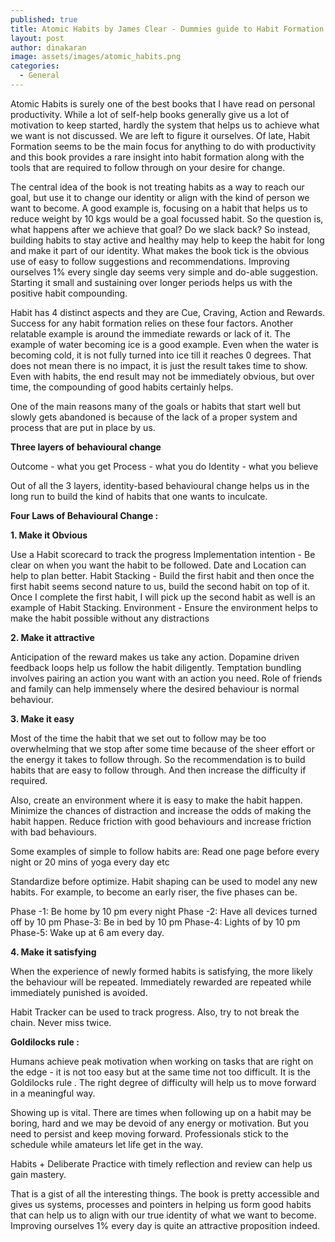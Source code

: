 ```yaml
---
published: true
title: Atomic Habits by James Clear - Dummies guide to Habit Formation
layout: post
author: dinakaran
image: assets/images/atomic_habits.png
categories:
  - General
---
```


Atomic Habits is surely one of the best books that I have read on personal productivity. While a lot of self-help books generally give us a lot of motivation to keep started, hardly the system that helps us to achieve what we want is not discussed. We are left to figure it ourselves. Of late, Habit Formation seems to be the main focus for anything to do with productivity and this book provides a rare insight into habit formation along with the tools that are required to follow through on your desire for change. 

The central idea of the book is not treating habits as a way to reach our goal, but use it to change our identity or align with the kind of person we want to become. A good example is, focusing on a habit that helps us to reduce weight by 10 kgs would be a goal focussed habit. So the question is, what happens after we achieve that goal? Do we slack back? So instead, building habits to stay active and healthy may help to keep the habit for long and make it part of our identity.  What makes the book tick is the obvious use of easy to follow suggestions and recommendations. Improving ourselves 1% every single day seems very simple and do-able suggestion. Starting it small and sustaining over longer periods helps us with the positive habit compounding.  

Habit has 4 distinct aspects and they are Cue, Craving, Action and Rewards. Success for any habit formation relies on these four factors. Another relatable example is around the immediate rewards or lack of it. The example of water becoming ice is a good example. Even when the water is becoming cold, it is not fully turned into ice till it reaches 0 degrees. That does not mean there is no impact, it is just the result takes time to show. Even with habits, the end result may not be immediately obvious, but over time, the compounding of good habits certainly helps.

One of the main reasons many of the goals or habits that start well but slowly gets abandoned is because of the lack of a proper system and process that are put in place by us.  

**Three layers of behavioural change**

Outcome - what you get 
Process - what you do 
Identity - what you believe

Out of all the 3 layers, identity-based behavioural change helps us in the long run to build the kind of habits that one wants to inculcate. 

**Four Laws of Behavioural Change :**

**1. Make it Obvious** 

Use  a Habit scorecard to track the progress 
Implementation intention - Be clear on when you want the habit to be followed. Date and Location can help to plan better.
Habit Stacking - Build the first habit and then once the first habit seems second nature to us, build the second habit on top of it. Once I complete the first habit, I will pick up the second habit as well is an example of Habit Stacking. 
Environment - Ensure the environment helps to make the habit possible without any distractions 

**2. Make  it attractive**

Anticipation of the reward makes us take any action.
Dopamine driven feedback loops help us follow the habit diligently.
Temptation bundling involves pairing an action you want with an action you need.
Role of friends and family can help immensely where the desired behaviour is normal behaviour. 

**3. Make it easy**

Most of the time the habit that we set out to follow may be too overwhelming that we stop after some time because of the sheer effort or the energy it takes to follow through. So the recommendation is to build habits that are easy to follow through. And then increase the difficulty if required.

Also, create an environment where it is easy to make the habit happen. Minimize the chances of distraction and increase the odds of making the habit happen. Reduce friction with good behaviours and increase friction with bad behaviours. 

Some examples of simple to follow habits are: Read one page before every night or 20 mins of yoga every day etc

Standardize before optimize. Habit shaping can be used to model any new habits. For example, to become an early riser, the five phases can be.

Phase -1: Be home by 10 pm every night 
Phase -2: Have all devices turned off by 10 pm
Phase-3: Be in bed by 10 pm 
Phase-4: Lights of by 10 pm 
Phase-5: Wake up at 6 am every day.   

**4. Make it satisfying**

When the experience of newly formed habits is satisfying, the more likely the behaviour will be repeated. Immediately rewarded are repeated while immediately punished is avoided. 

Habit Tracker can be used to track progress. Also, try to not break the chain. Never miss twice. 

**Goldilocks rule :**

Humans achieve peak motivation when working on tasks that are right on the edge - it is not too easy but at the same time not too difficult. It is the Goldilocks rule . The right degree of difficulty will help us to move forward in a meaningful way. 

Showing up is vital. There are times when following up on a habit may be boring, hard and we may be devoid of any energy or motivation. But you need to persist and keep moving forward.  Professionals stick to the schedule while amateurs let life get in the way. 

Habits + Deliberate Practice with timely reflection and review can help us gain mastery. 

That is a gist of all the interesting things. The book is pretty accessible and gives us systems, processes and pointers in helping us form good habits that can help us to align with our true identity of what we want to become. Improving ourselves 1% every day is quite an attractive proposition indeed.
